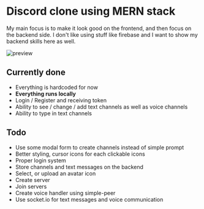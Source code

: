 # Discord clone using MERN stack

My main focus is to make it look good on the frontend, and then focus on the backend side. I don't like using stuff like firebase and I want to show my backend skills here as well.

![preview](https://puu.sh/HOquk/e4998bbe34.png)

## Currently done
- Everything is hardcoded for now
- **Everything runs locally**
- Login / Register and receiving token
- Ability to see / change / add text channels as well as voice channels
- Ability to type in text channels

## Todo

- Use some modal form to create channels instead of simple prompt
- Better styling, cursor icons for each clickable icons
- Proper login system
- Store channels and text messages on the backend
- Select, or upload an avatar icon
- Create server
- Join servers
- Create voice handler using simple-peer
- Use socket.io for text messages and voice communication